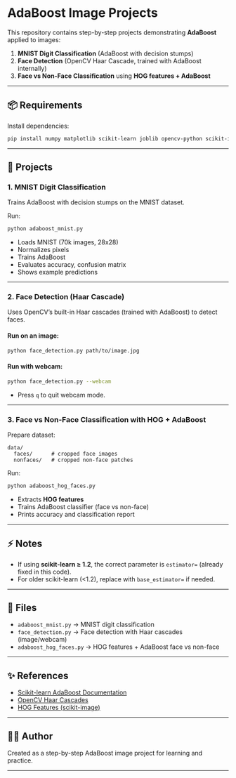 
# AdaBoost Image Projects

This repository contains step-by-step projects demonstrating **AdaBoost** applied to images:

1. **MNIST Digit Classification** (AdaBoost with decision stumps)
2. **Face Detection** (OpenCV Haar Cascade, trained with AdaBoost internally)
3. **Face vs Non-Face Classification** using **HOG features + AdaBoost**

--- 
 
## 📦 Requirements 
 
Install dependencies:

```bash
pip install numpy matplotlib scikit-learn joblib opencv-python scikit-image
```

---

## 🚀 Projects

### 1. MNIST Digit Classification

Trains AdaBoost with decision stumps on the MNIST dataset.

Run:

```bash
python adaboost_mnist.py
```

* Loads MNIST (70k images, 28x28)
* Normalizes pixels
* Trains AdaBoost
* Evaluates accuracy, confusion matrix
* Shows example predictions

---

### 2. Face Detection (Haar Cascade)

Uses OpenCV’s built-in Haar cascades (trained with AdaBoost) to detect faces.

#### Run on an image:

```bash
python face_detection.py path/to/image.jpg
```

#### Run with webcam:

```bash
python face_detection.py --webcam
```

* Press `q` to quit webcam mode.

---

### 3. Face vs Non-Face Classification with HOG + AdaBoost

Prepare dataset:

```
data/
  faces/      # cropped face images
  nonfaces/   # cropped non-face patches
```

Run:

```bash
python adaboost_hog_faces.py
```

* Extracts **HOG features**
* Trains AdaBoost classifier (face vs non-face)
* Prints accuracy and classification report

---

## ⚡ Notes

* If using **scikit-learn ≥ 1.2**, the correct parameter is `estimator=` (already fixed in this code).
* For older scikit-learn (<1.2), replace with `base_estimator=` if needed.

---

## 📂 Files

* `adaboost_mnist.py` → MNIST digit classification
* `face_detection.py` → Face detection with Haar cascades (image/webcam)
* `adaboost_hog_faces.py` → HOG features + AdaBoost face vs non-face

---

## ✨ References

* [Scikit-learn AdaBoost Documentation](https://scikit-learn.org/stable/modules/generated/sklearn.ensemble.AdaBoostClassifier.html)
* [OpenCV Haar Cascades](https://docs.opencv.org/master/d7/d8b/tutorial_py_face_detection.html)
* [HOG Features (scikit-image)](https://scikit-image.org/docs/stable/auto_examples/features_detection/plot_hog.html)

---

## 👨‍💻 Author

Created as a step-by-step AdaBoost image project for learning and practice.

---

